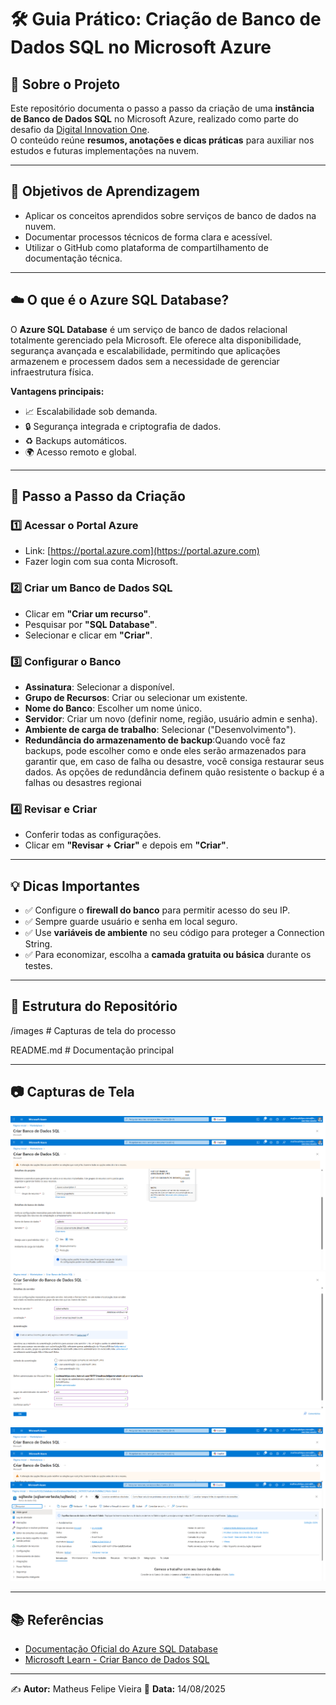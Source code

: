 # 🛠️ Guia Prático: Criação de Banco de Dados SQL no Microsoft Azure

## 📌 Sobre o Projeto
Este repositório documenta o passo a passo da criação de uma **instância de Banco de Dados SQL** no Microsoft Azure, realizado como parte do desafio da [Digital Innovation One](https://www.dio.me/).  
O conteúdo reúne **resumos, anotações e dicas práticas** para auxiliar nos estudos e futuras implementações na nuvem.

---

## 🎯 Objetivos de Aprendizagem
- Aplicar os conceitos aprendidos sobre serviços de banco de dados na nuvem.
- Documentar processos técnicos de forma clara e acessível.
- Utilizar o GitHub como plataforma de compartilhamento de documentação técnica.

---

## ☁️ O que é o Azure SQL Database?
O **Azure SQL Database** é um serviço de banco de dados relacional totalmente gerenciado pela Microsoft. Ele oferece alta disponibilidade, segurança avançada e escalabilidade, permitindo que aplicações armazenem e processem dados sem a necessidade de gerenciar infraestrutura física.  

**Vantagens principais:**
- 📈 Escalabilidade sob demanda.
- 🔒 Segurança integrada e criptografia de dados.
- ♻️ Backups automáticos.
- 🌍 Acesso remoto e global.

---

## 📝 Passo a Passo da Criação

### 1️⃣ Acessar o Portal Azure
- Link: [https://portal.azure.com](https://portal.azure.com)
- Fazer login com sua conta Microsoft.

### 2️⃣ Criar um Banco de Dados SQL
- Clicar em **"Criar um recurso"**.
- Pesquisar por **"SQL Database"**.
- Selecionar e clicar em **"Criar"**.

### 3️⃣ Configurar o Banco
- **Assinatura**: Selecionar a disponível.
- **Grupo de Recursos**: Criar ou selecionar um existente.
- **Nome do Banco**: Escolher um nome único.
- **Servidor**: Criar um novo (definir nome, região, usuário admin e senha).
- **Ambiente de carga de trabalho**: Selecionar ("Desenvolvimento").
- **Redundância do armazenamento de backup**:Quando você faz backups, pode escolher como e onde eles serão armazenados para garantir que, em caso de falha ou desastre, você consiga restaurar seus dados. As opções de redundância definem quão resistente o backup é a falhas ou desastres regionai

### 4️⃣ Revisar e Criar
- Conferir todas as configurações.
- Clicar em **"Revisar + Criar"** e depois em **"Criar"**.

---

## 💡 Dicas Importantes
- ✅ Configure o **firewall do banco** para permitir acesso do seu IP.
- ✅ Sempre guarde usuário e senha em local seguro.
- ✅ Use **variáveis de ambiente** no seu código para proteger a Connection String.
- ✅ Para economizar, escolha a **camada gratuita ou básica** durante os testes.

---


## 📂 Estrutura do Repositório

/images  # Capturas de tela do processo

README.md  # Documentação principal

---
## 📷 Capturas de Tela

![Criando Banco de Dados no Azure](images/criando-banco.png)  
![Configuração do Servidor](images/configuracao-servidor.png)  
![Banco criado](images/banco-criado.png)  

---

## 📚 Referências
- [Documentação Oficial do Azure SQL Database](https://learn.microsoft.com/azure/azure-sql/)
- [Microsoft Learn - Criar Banco de Dados SQL](https://learn.microsoft.com/azure/azure-sql/database/single-database-create-quickstart)

---

✍️ **Autor:** Matheus Felipe Vieira 
📅 **Data:** 14/08/2025

